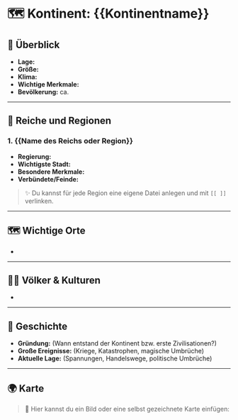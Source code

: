 # 🗺️ Kontinent: {{Kontinentname}}

## 🧭 Überblick
- **Lage:** 
- **Größe:** 
- **Klima:** 
- **Wichtige Merkmale:** 
- **Bevölkerung:** ca.

---

## 🏰 Reiche und Regionen
### 1. {{Name des Reichs oder Region}}
- **Regierung:**
- **Wichtigste Stadt:** 
- **Besondere Merkmale:**
- **Verbündete/Feinde:** 

> ✨ Du kannst für jede Region eine eigene Datei anlegen und mit `[[ ]]` verlinken.

---

## 🗺️ Wichtige Orte
- 

---

## 🧝‍♂️ Völker & Kulturen
- 

---

## 📜 Geschichte
- **Gründung:** (Wann entstand der Kontinent bzw. erste Zivilisationen?)
- **Große Ereignisse:** (Kriege, Katastrophen, magische Umbrüche)
- **Aktuelle Lage:** (Spannungen, Handelswege, politische Umbrüche)

---

## 🌍 Karte
> 📎 Hier kannst du ein Bild oder eine selbst gezeichnete Karte einfügen:
